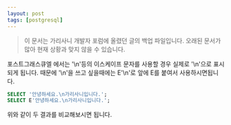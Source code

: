 ```yaml
---
layout: post
tags: [postgresql]
---
```


> 이 문서는 가리사니 개발자 포럼에 올렸던 글의 백업 파일입니다.
오래된 문서가 많아 현재 상황과 맞지 않을 수 있습니다.


포스트그래스큐엘 에서는 '\n'등의 이스케이프 문자를 사용할 경우 실제로 '\\n'으로 표시되게 됩니다.
때문에 '\n'을 쓰고 싶을때에는 E'\n'로 앞에 E를 붙여서 사용하시면됩니다.

``` sql
SELECT '안녕하세요.\n가리사니입니다.';
SELECT E'안녕하세요.\n가리사니입니다.';
```
위와 같이 두 결과를 비교해보시면 됩니다.